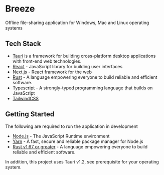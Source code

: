 
# Breeze
Offline file-sharing application for Windows, Mac and Linux operating systems


## Tech Stack
- [Tauri](https://tauri.app/) is a framework for building cross-platform desktop applications with front-end web technologies.
- [React](https://react.dev/) -  JavaScript library for building user interfaces
- [Next.js](https://nextjs.org/) - React framework for the web
- [Rust](rust-lang.org/) -  A language empowering everyone
to build reliable and efficient software.
- [Typescript](https://typescript-lang.org) - A strongly-typed programming language that builds on JavaScript
- [TailwindCSS]()
## Getting Started
The following are required to run the application in development 
- [Node.js](https://nodejs.org) - The JavaScript Runtime environment
- [Yarn](https://yarnpkg.com/) - A fast, secure and reliable package manager for Node.js
- [Rust v1.67 or greater](rust-lang.org/) -  A language empowering everyone
to build reliable and efficient software.

In addition, this project uses Tauri v1.2, see prerequisite for your operating system.
